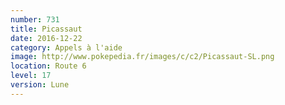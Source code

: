 ```yaml
---
number: 731
title: Picassaut
date: 2016-12-22
category: Appels à l'aide
image: http://www.pokepedia.fr/images/c/c2/Picassaut-SL.png
location: Route 6
level: 17
version: Lune
---
```

